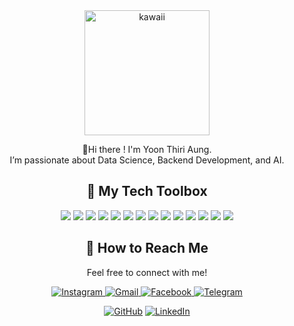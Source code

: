 <div align="center">
  <img src="https://github.com/user-attachments/assets/9f9362ce-61b5-4f64-994a-c4d0fd6dcc7f" alt="kawaii" width="200">
  
  🥑Hi there ! I'm Yoon Thiri Aung.<br> 
  I’m passionate about Data Science, Backend Development, and AI.


</div>
   <div align="center">

  ## 🧰 My Tech Toolbox

  <div align="center">
    <img src="https://img.shields.io/badge/Python-3776AB?style=flat-square&logo=python&logoColor=white" />
    <img src="https://img.shields.io/badge/Java-007396?style=flat-square&logo=java&logoColor=white" />
    <img src="https://img.shields.io/badge/FastAPI-009688?style=flat-square&logo=fastapi&logoColor=white" />
    <img src="https://img.shields.io/badge/Django-092E20?style=flat-square&logo=django&logoColor=white" />
    <img src="https://img.shields.io/badge/MySQL-4479A1?style=flat-square&logo=mysql&logoColor=white" />
    <img src="https://img.shields.io/badge/MongoDB-47A248?style=flat-square&logo=mongodb&logoColor=white" />
    <img src="https://img.shields.io/badge/C++-00599C?style=flat-square&logo=c%2b%2b&logoColor=white" />
    <img src="https://img.shields.io/badge/Scikit--Learn-F7931E?style=flat-square&logo=scikit-learn&logoColor=white" />
    <img src="https://img.shields.io/badge/NumPy-013243?style=flat-square&logo=numpy&logoColor=white" />
    <img src="https://img.shields.io/badge/Pandas-150458?style=flat-square&logo=pandas&logoColor=white" />
    <img src="https://img.shields.io/badge/Jupyter-F37626?style=flat-square&logo=jupyter&logoColor=white" />
    <img src="https://img.shields.io/badge/HTML5-E34F26?style=flat-square&logo=html5&logoColor=white" />
    <img src="https://img.shields.io/badge/CSS3-1572B6?style=flat-square&logo=css3&logoColor=white" />
    <img src="https://img.shields.io/badge/JavaScript-F7DF1E?style=flat-square&logo=javascript&logoColor=black" />
   
  </div>

</div>
<div align="center">
  
  ## 💮 How to Reach Me
  
  Feel free to connect with me!

 <a href="https://www.instagram.com/yoonthiri_ag" target="_blank">
    <img src="https://img.shields.io/badge/Instagram-E4405F?style=for-the-badge&logo=instagram&logoColor=white" alt="Instagram">
  </a>

  <a href="mailto:yoonthiriaung04@gmail.com">
    <img src="https://img.shields.io/badge/Gmail-D14836?style=for-the-badge&logo=gmail&logoColor=white" alt="Gmail">
  </a>

  <a href="https://www.facebook.com/yoonthiriaung04?mibextid=ZbWKwL" target="_blank">
    <img src="https://img.shields.io/badge/Facebook-1877F2?style=for-the-badge&logo=facebook&logoColor=white" alt="Facebook">
  </a>
  <a href="https://t.me/yoonthiri04" target="_blank">
    <img src="https://img.shields.io/badge/Telegram-2CA5E0?style=for-the-badge&logo=telegram&logoColor=white" alt="Telegram">
  </a>

  [![GitHub](https://img.shields.io/badge/GitHub-Profile-black?style=for-the-badge&logo=github)](https://github.com/yoon-thiri04)
  [![LinkedIn](https://img.shields.io/badge/LinkedIn-Connect-blue?style=for-the-badge&logo=linkedin)](https://www.linkedin.com/in/yoon-thiri-aung-497a6929a)


</div>
